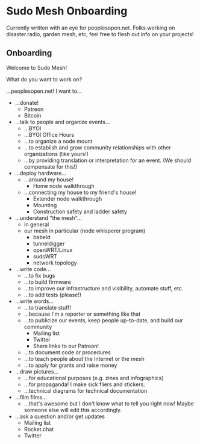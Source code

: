 # Sudo Mesh Onboarding
Currently written with an eye for peoplesopen.net. Folks working on disaster.radio, garden mesh, etc, feel free to flesh out info on your projects!

## Onboarding
Welcome to Sudo Mesh!

What do you want to work on?

...peoplesopen.net! I want to...

- ...donate!
    - Patreon
    - Bitcoin
- ...talk to people and organize events...
    - ...BYOI
    - ...BYOI Office Hours
    - ...to organize a node mount
    - ...to establish and grow community relationships with other organizations (like yours!)
    - ...by providing translation or interpretation for an event. (We should compensate for this!)
- ...deploy hardware...
    - ...around my house!
        - Home node walkthrough
    - ...connecting my house to my friend's house!
        - Extender node walkthrough
        - Mounting
        - Construction safety and ladder safety
- ...understand "the mesh"...
    - in general
    - our mesh in particular (node whisperer program)
        - babeld
        - tunneldigger
        - openWRT/Linux
        - sudoWRT
        - network topology
- ...write code...
    - ...to fix bugs
    - ...to build firmware
    - ...to improve our infrastructure and visibility, automate stuff, etc.
    - ...to add tests (please!)
- ...write words...
    - ...to translate stuff!
    - ...because I'm a reporter or something like that
    - ...to publicize our events, keep people up-to-date, and build our community
        - Mailing list
        - Twitter
        - Share links to our Patreon!
    - ...to document code or procedures
    - ...to teach people about the Internet or the mesh
    - ...to apply for grants and raise money
- ...draw pictures...
    - ...for educational purposes (e.g. zines and infographics)
    - ...for propaganda! I make sick fliers and stickers.
    - ...technical diagrams for technical documentation
- ...film films...
    - ...that's awesome but I don't know what to tell you right now! Maybe someone else will edit this accordingly.
- ...ask a question and/or get updates
    - Mailing list
    - Rocket.chat
    - Twitter
